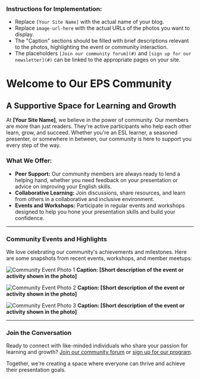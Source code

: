 ### **Instructions for Implementation:**

- Replace `[Your Site Name]` with the actual name of your blog.
- Replace `image-url-here` with the actual URLs of the photos you want to display.
- The "Caption" sections should be filled with brief descriptions relevant to the photos, highlighting the event or community interaction.
- The placeholders `[Join our community forum](#)` and `[sign up for our newsletter](#)` can be linked to the appropriate pages on your site.

###

# Welcome to Our EPS Community

## A Supportive Space for Learning and Growth

At **[Your Site Name]**, we believe in the power of community. Our members are more than just readers.  They're active participants who help each other learn, grow, and succeed. Whether you're an ESL learner, a seasoned presenter, or somewhere in between, our community is here to support you every step of the way.

### **What We Offer:**

- **Peer Support:** Our community members are always ready to lend a helping hand, whether you need feedback on your presentation or advice on improving your English skills.
- **Collaborative Learning:** Join discussions, share resources, and learn from others in a collaborative and inclusive environment.
- **Events and Workshops:** Participate in regular events and workshops designed to help you hone your presentation skills and build your confidence.

---

### **Community Events and Highlights**

We love celebrating our community's achievements and milestones. Here are some snapshots from recent events, workshops, and member meetups:

![Community Event Photo 1](image-url-here)
**Caption: [Short description of the event or activity shown in the photo]**

![Community Event Photo 2](image-url-here)
**Caption: [Short description of the event or activity shown in the photo]**

![Community Event Photo 3](image-url-here)
**Caption: [Short description of the event or activity shown in the photo]**

---

### **Join the Conversation**

Ready to connect with like-minded individuals who share your passion for learning and growth? [Join our community forum](#) or [sign up for our program](#).

Together, we're creating a space where everyone can thrive and achieve their presentation goals.




  
